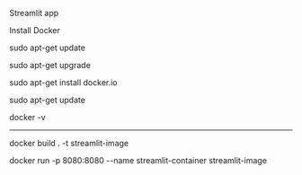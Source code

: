Streamlit app

Install Docker

sudo apt-get update

sudo apt-get upgrade

sudo apt-get install docker.io

sudo apt-get update

docker -v

-----------


docker build . -t streamlit-image

docker run -p 8080:8080 --name streamlit-container streamlit-image

